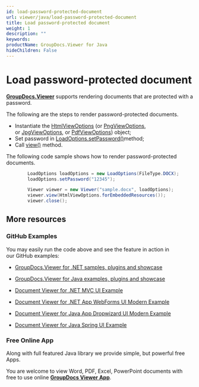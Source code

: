 ```yaml
---
id: load-password-protected-document
url: viewer/java/load-password-protected-document
title: Load password-protected document
weight: 1
description: ""
keywords: 
productName: GroupDocs.Viewer for Java
hideChildren: False
---
```

# Load password-protected document

[**GroupDocs.Viewer**](https://products.groupdocs.com/viewer/java) supports rendering documents that are protected with a password.

The following are the steps to render password-protected documents.

*   Instantiate the [HtmlViewOptions](https://apireference.groupdocs.com/java/viewer/com.groupdocs.viewer.options/HtmlViewOptions) (or [PngViewOptions](https://apireference.groupdocs.com/java/viewer/com.groupdocs.viewer.options/PngViewOptions), or [JpgViewOptions](https://apireference.groupdocs.com/java/viewer/com.groupdocs.viewer.options/JpgViewOptions), or [PdfViewOptions](https://apireference.groupdocs.com/java/viewer/com.groupdocs.viewer.options/PdfViewOptions)) object;
*   Set password in [LoadOptions.setPassword()](https://apireference.groupdocs.com/java/viewer/com.groupdocs.viewer.options/LoadOptions#setPassword(java.lang.String))method;
*   Call [view()](https://apireference.groupdocs.com/java/viewer/com.groupdocs.viewer/Viewer#view(com.groupdocs.viewer.options.ViewOptions)) method.

The following code sample shows how to render password-protected documents.

```csharp
        LoadOptions loadOptions = new LoadOptions(FileType.DOCX);    
        loadOptions.setPassword("12345");

        Viewer viewer = new Viewer("sample.docx", loadOptions);
        viewer.view(HtmlViewOptions.forEmbeddedResources());     
        viewer.close();
```

## More resources

### GitHub Examples

You may easily run the code above and see the feature in action in our GitHub examples:

*   [GroupDocs.Viewer for .NET samples, plugins and showcase](https://github.com/groupdocs-viewer/GroupDocs.Viewer-for-.NET)
    
*   [GroupDocs.Viewer for Java examples, plugins and showcase](https://github.com/groupdocs-viewer/GroupDocs.Viewer-for-Java)
    
*   [Document Viewer for .NET MVC UI Example](https://github.com/groupdocs-viewer/GroupDocs.Viewer-for-.NET-MVC) 
    
*   [Document Viewer for .NET App WebForms UI Modern Example](https://github.com/groupdocs-viewer/GroupDocs.Viewer-for-.NET-WebForms)
    
*   [Document Viewer for Java App Dropwizard UI Modern Example](https://github.com/groupdocs-viewer/GroupDocs.Viewer-for-Java-Dropwizard)
    
*   [Document Viewer for Java Spring UI Example](https://github.com/groupdocs-viewer/GroupDocs.Viewer-for-Java-Spring)
    

### Free Online App

Along with full featured Java library we provide simple, but powerful free Apps.

You are welcome to view Word, PDF, Excel, PowerPoint documents with free to use online **[GroupDocs Viewer App](https://products.groupdocs.app/viewer)**.
